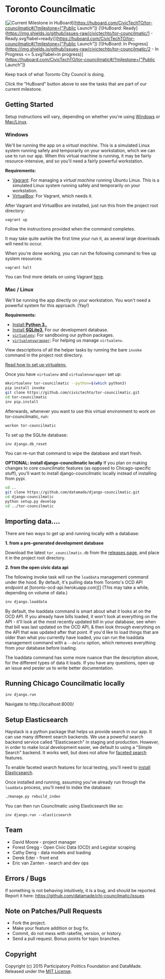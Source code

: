 # Toronto Councilmatic

[![Current Milestone in HuBoard](https://img.shields.io/badge/issues-see_current_milestone-cc0000.svg)](https://huboard.com/CivicTechTO/tor-councilmatic#/?milestone=["Public Launch"])
[![HuBoard: Ready](https://img.shields.io/github/issues-raw/civictechto/tor-councilmatic/1 - Ready.svg?label=ready)](https://huboard.com/CivicTechTO/tor-councilmatic#/?milestone=["Public Launch"])
[![HuBoard: In Progress](https://img.shields.io/github/issues-raw/civictechto/tor-councilmatic/2 - In Progress <= 5.svg?label=in progress)](https://huboard.com/CivicTechTO/tor-councilmatic#/?milestone=["Public Launch"])

Keep track of what Toronto City Council is doing.

Click the "HuBoard" button above to see the tasks that are part of our
current milestone.

## Getting Started

Setup instructions will vary, depending on whether you're using
[Windows](#windows) or [Mac/Linux](#mac--linux).

### Windows

We'll be running the app on a *virtual machine*. This is a simulated
Linux system running safely and temporarily on your workstation, which
we can use to run our app. When this virtual machine is running, it may
be fairly resource-intensive, and so you'll need a fairly powerful
workstation.

**Requirements:**

* [Vagrant](https://www.vagrantup.com/docs/installation/): For managing
  a *virtual machine* running Ubuntu Linux. This is a simulated Linux
system running safely and temporarily on your workstation.
* [VirtualBox](https://www.virtualbox.org/wiki/Downloads): For Vagrant, which needs it.

After Vagrant and VirtualBox are installed, just run this from the
project root directory:

    vagrant up

Follow the instructions provided when the command completes.

It may take quite awhile the first time your run it, as several large
downloads will need to occur.

When you're done working, you can run the following command to free up
system resources:

    vagrant halt

You can find more details on using Vagrant
[here](https://www.vagrantup.com/docs/getting-started/teardown.html).

### Mac / Linux

We'll be running the app directly on your workstation. You won't need a
powerful system for this approach. (Yay!)

**Requirements:**

* [Install **Python 3.**.](http://www.tutorialspoint.com/python/python_environment.htm)
* [Install **SQLite3**.](http://mislav.net/rails/install-sqlite3/) For our
  development database.
* [`virtualenv`](http://virtualenv.readthedocs.org/en/latest/virtualenv.html): For sandboxing our python packages.
* [`virtualenvwrapper`](http://virtualenvwrapper.readthedocs.org/en/latest/install.html): For helping us manage `virtualenv`.

View descriptions of all the helper tasks by running the bare `invoke`
command in the project root directory.

[Read how to set up virtualenv.](http://docs.python-guide.org/en/latest/dev/virtualenvs/)

Once you have `virtualenv` and `virtualenvwrapper` set up:

```bash
mkvirtualenv tor-councilmatic --python=$(which python3)
pip install invoke
git clone https://github.com/civictechto/tor-councilmatic.git
cd tor-councilmatic
inv pip.install
```

Afterwards, whenever you want to use this virtual environment to work on
tor-councilmatic, run:

```bash
workon tor-councilmatic
```

To set up the SQLite database:

```bash
inv django.db_reset
```

You can re-run that command to wipe the database and start fresh.


**OPTIONAL: install django-councilmatic locally**
If you plan on making changes to core councilmatic features (as opposed to Chicago-specific stuff), you'll want to install django-councilmatic locally instead of installing from pypi.

```bash
cd ..
git clone https://github.com/datamade/django-councilmatic.git
cd django-councilmatic
python setup.py develop
cd ../tor-councilmatic
```

## Importing data....

There are two ways to get up and running locally with a database:

**1. from a pre-generated development database**

Download the latest `tor_councilmatic.db` from the [releases
page](https://github.com/tor-councilmatic/tor-councilmatic/releases),
and place it in the project root directory.

**2. from the open civic data api**

The following invoke task will run the `loaddata` management command under
the hood. By default, it's pulling data from Toronto's OCD API endpoint
at [toronto-ocd-api.herokuapp.com][] (This may take a while, depending
on volume of data.)

```bash
inv django.loaddata
```

By default, the loaddata command is smart about what it looks at on the
OCD API. If you already have bills loaded, it won't look at everything
on the API - it'll look at the most recently updated bill in your
database, see when that bill was last updated on the OCD API, & then
look through everything on the API that was updated after that point. If
you'd like to load things that are older than what you currently have
loaded, you can run the loaddata management command with a `--delete`
option, which removes everything from your database before loading.

The loaddata command has some more nuance than the description above,
for the different types of data it loads. If you have any questions,
open up an issue and pester us to write better documentation.

## Running Chicago Councilmatic locally

``` bash
inv django.run
```

Navigate to http://localhost:8000/

## Setup Elasticsearch

Haystack is a python package that helps us provide search in our app. It
can use many different search backends. We use a powerful search backend
service called "Elasticsearch" in staging and production. However, in
order to make local development easier, we default to using a "Simple
Search" backend. It works well, but does not allow for [faceted
search](https://stackoverflow.com/questions/5321595/what-is-faceted-search)
features.

To enable faceted search features for local testing, you'll need to
[install
Elasticsearch](https://www.elastic.co/guide/en/elasticsearch/reference/current/_installation.html).

Once installed and running, assuming you've already run through the
`loaddata` process, you'll need to index the database:

```bash
./manage.py rebuild_index
```

You can then run Councilmatic using Elasticsearch like so:

```
inv django.run --elasticsearch
```

## Team

* David Moore - project manager
* Forest Gregg - Open Civic Data (OCD) and Legistar scraping
* Cathy Deng - data models and loading
* Derek Eder - front end
* Eric van Zanten - search and dev ops

## Errors / Bugs

If something is not behaving intuitively, it is a bug, and should be reported.
Report it here: https://github.com/datamade/chi-councilmatic/issues

## Note on Patches/Pull Requests

* Fork the project.
* Make your feature addition or bug fix.
* Commit, do not mess with rakefile, version, or history.
* Send a pull request. Bonus points for topic branches.

## Copyright

Copyright (c) 2015 Participatory Politics Foundation and DataMade. Released under the [MIT License](https://github.com/datamade/chi-councilmatic/blob/master/LICENSE).
